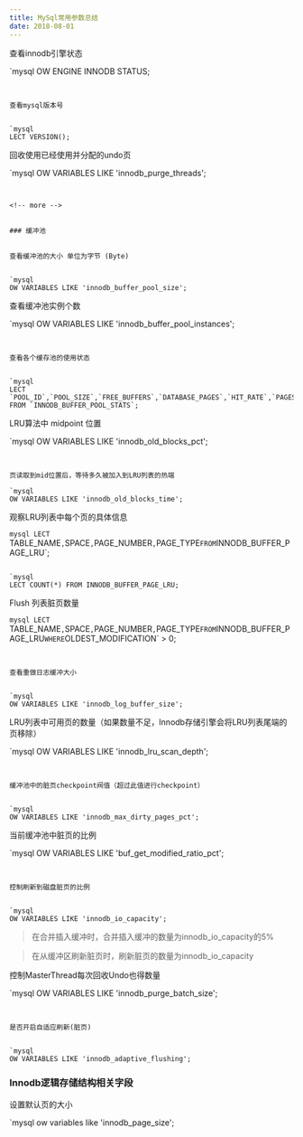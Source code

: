 ```yaml
---
title: MySql常用参数总结
date: 2018-08-01
---
```


查看innodb引擎状态


`mysql
OW ENGINE INNODB STATUS;
```


查看mysql版本号


`mysql
LECT VERSION();
```


回收使用已经使用并分配的undo页

`mysql
OW VARIABLES LIKE 'innodb_purge_threads';
```


<!-- more -->


### 缓冲池


查看缓冲池的大小 单位为字节 (Byte)


`mysql
OW VARIABLES LIKE 'innodb_buffer_pool_size';
```


查看缓冲池实例个数


`mysql
OW VARIABLES LIKE 'innodb_buffer_pool_instances';
```


查看各个缓存池的使用状态


`mysql
LECT `POOL_ID`,`POOL_SIZE`,`FREE_BUFFERS`,`DATABASE_PAGES`,`HIT_RATE`,`PAGES_MADE_YOUNG`,`PAGES_NOT_MADE_YOUNG` FROM `INNODB_BUFFER_POOL_STATS`;
```


LRU算法中 midpoint 位置

`mysql
OW VARIABLES LIKE 'innodb_old_blocks_pct';
```


页读取到mid位置后，等待多久被加入到LRU列表的热端​

`mysql
OW VARIABLES LIKE 'innodb_old_blocks_time';
```


观察LRU列表中每个页的具体信息

`mysql
LECT `TABLE_NAME`,`SPACE`,`PAGE_NUMBER`,`PAGE_TYPE` FROM `INNODB_BUFFER_PAGE_LRU`;
```

`mysql
LECT COUNT(*) FROM INNODB_BUFFER_PAGE_LRU;
```


Flush 列表脏页数量


`mysql
LECT `TABLE_NAME`,`SPACE`,`PAGE_NUMBER`,`PAGE_TYPE` FROM `INNODB_BUFFER_PAGE_LRU` WHERE `OLDEST_MODIFICATION` > 0;
```


查看重做日志缓冲大小


`mysql
OW VARIABLES LIKE 'innodb_log_buffer_size';
```


LRU列表中可用页的数量（如果数量不足，Innodb存储引擎会将LRU列表尾端的页移除）


`mysql
OW VARIABLES LIKE 'innodb_lru_scan_depth';
```


缓冲池中的脏页checkpoint阀值（超过此值进行checkpoint）


`mysql
OW VARIABLES LIKE 'innodb_max_dirty_pages_pct';
```


当前缓冲池中脏页的比例


`mysql
OW VARIABLES LIKE 'buf_get_modified_ratio_pct';
```


控制刷新到磁盘脏页的比例


`mysql
OW VARIABLES LIKE 'innodb_io_capacity';
```


> 在合并插入缓冲时，合并插入缓冲的数量为innodb_io_capacity的5%

>

> 在从缓冲区刷新脏页时，刷新脏页的数量为innodb_io_capacity


控制MasterThread每次回收Undo也得数量


`mysql
OW VARIABLES LIKE 'innodb_purge_batch_size';
```


是否开启自适应刷新(脏页)


`mysql
OW VARIABLES LIKE 'innodb_adaptive_flushing';
```


### Innodb逻辑存储结构相关字段


设置默认页的大小


`mysql
ow variables like 'innodb_page_size';
```
